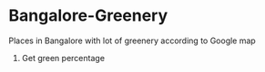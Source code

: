 # Bangalore-Greenery
Places in Bangalore with lot of greenery according to Google map

1. Get green percentage